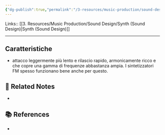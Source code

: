 ```yaml
---
{"dg-publish":true,"permalink":"/3-resources/music-production/sound-design/synth-brass-sound-design/","tags":["type/note"]}
---
```


Links:: [[3. Resources/Music Production/Sound Design/Synth (Sound Design)\|Synth (Sound Design)]]

---
## Caratteristiche

- attacco leggermente più lento e rilascio rapido, armonicamente ricco e che copre una gamma di frequenze abbastanza ampia. I sintetizzatori FM spesso funzionano bene anche per questo.






## 🔗 Related Notes

- 

## 📚 References

- 